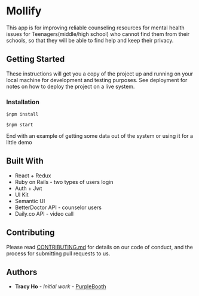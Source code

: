 # Mollify

This app is for improving reliable counseling resources for mental health issues for Teenagers(middle/high school) who cannot find them from their schools, so that
they will be able to find help and keep their privacy.

## Getting Started

These instructions will get you a copy of the project up and running on your local machine for development and testing purposes. See deployment for notes on how to deploy the project on a live system.


### Installation

```
$npm install
```


```
$npm start
```

End with an example of getting some data out of the system or using it for a little demo


## Built With

* React + Redux
* Ruby on Rails - two types of users login
* Auth + Jwt
* UI Kit
* Semantic UI
* BetterDoctor API - counselor users
* Daily.co API - video call

## Contributing

Please read [CONTRIBUTING.md](https://gist.github.com/PurpleBooth/b24679402957c63ec426) for details on our code of conduct, and the process for submitting pull requests to us.


## Authors

* **Tracy Ho** - *Initial work* - [PurpleBooth](https://github.com/Tracyaa)
